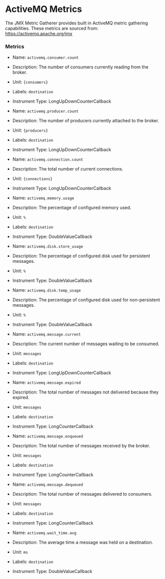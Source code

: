 # ActiveMQ Metrics

The JMX Metric Gatherer provides built in ActiveMQ metric gathering capabilities.
These metrics are sourced from: https://activemq.apache.org/jmx

### Metrics

* Name: `activemq.consumer.count`
* Description: The number of consumers currently reading from the broker.
* Unit: `{consumers}`
* Labels: `destination`
* Instrument Type: LongUpDownCounterCallback


* Name: `activemq.producer.count`
* Description: The number of producers currently attached to the broker.
* Unit: `{producers}`
* Labels: `destination`
* Instrument Type: LongUpDownCounterCallback


* Name: `activemq.connection.count`
* Description: The total number of current connections.
* Unit: `{connections}`
* Instrument Type: LongUpDownCounterCallback


* Name: `activemq.memory.usage`
* Description: The percentage of configured memory used.
* Unit: `%`
* Labels: `destination`
* Instrument Type: DoubleValueCallback


* Name: `activemq.disk.store_usage`
* Description: The percentage of configured disk used for persistent messages.
* Unit: `%`
* Instrument Type: DoubleValueCallback


* Name: `activemq.disk.temp_usage`
* Description: The percentage of configured disk used for non-persistent messages.
* Unit: `%`
* Instrument Type: DoubleValueCallback


* Name: `activemq.message.current`
* Description: The current number of messages waiting to be consumed.
* Unit: `messages`
* Labels: `destination`
* Instrument Type: LongUpDownCounterCallback


* Name: `activemq.message.expired`
* Description: The total number of messages not delivered because they expired.
* Unit: `messages`
* Labels: `destination`
* Instrument Type: LongCounterCallback


* Name: `activemq.message.enqueued`
* Description: The total number of messages received by the broker.
* Unit: `messages`
* Labels: `destination`
* Instrument Type: LongCounterCallback


* Name: `activemq.message.dequeued`
* Description: The total number of messages delivered to consumers.
* Unit: `messages`
* Labels: `destination`
* Instrument Type: LongCounterCallback


* Name: `activemq.wait_time.avg`
* Description: The average time a message was held on a destination.
* Unit: `ms`
* Labels: `destination`
* Instrument Type: DoubleValueCallback
